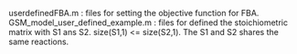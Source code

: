 userdefinedFBA.m : files for setting the objective function for FBA.
GSM_model_user_defined_example.m : files for defined the stoichiometric matrix with S1 ans S2. size(S1,1) <= size(S2,1). The S1 and S2 shares the same reactions.
